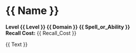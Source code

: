 # {{ Name }}

**Level {{ Level }} {{ Domain }} {{ Spell_or_Ability }}**  
**Recall Cost:** {{ Recall_Cost }}

{{ Text }}
